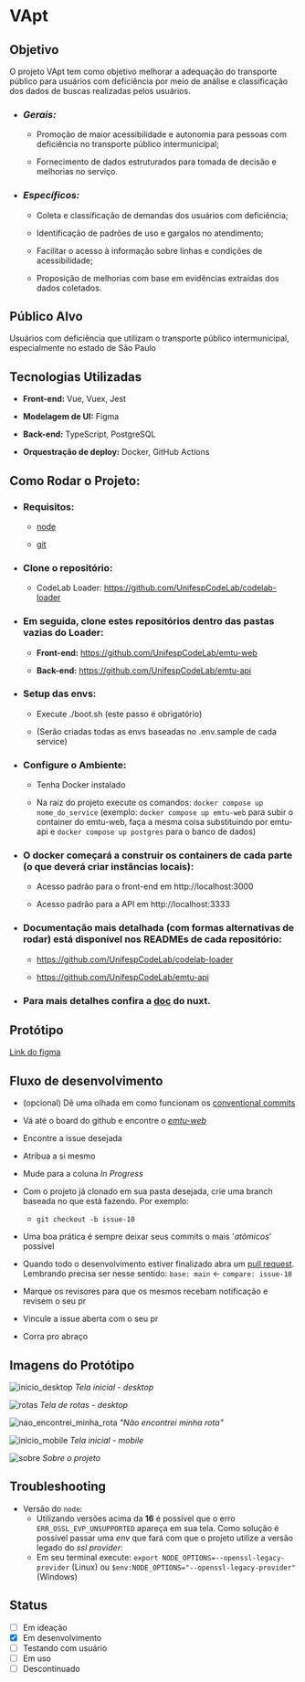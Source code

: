 # **VApt**

## **Objetivo**

O projeto VApt tem como objetivo melhorar a adequação do transporte público para usuários com deficiência por meio de análise e classificação dos dados de buscas realizadas pelos usuários.

- ### *Gerais:*

  - Promoção de maior acessibilidade e autonomia para pessoas com deficiência no transporte público intermunicipal;

  - Fornecimento de dados estruturados para tomada de decisão e melhorias no serviço.

- ### *Específicos:*
  - Coleta e classificação de demandas dos usuários com deficiência;

  - Identificação de padrões de uso e gargalos no atendimento;

  - Facilitar o acesso à informação sobre linhas e condições de acessibilidade;

  - Proposição de melhorias com base em evidências extraídas dos dados coletados.

## **Público Alvo**

Usuários com deficiência que utilizam o transporte público intermunicipal, especialmente no estado de São Paulo

## **Tecnologias Utilizadas**

- **Front-end:** Vue, Vuex, Jest

- **Modelagem de UI:** Figma

- **Back-end:** TypeScript, PostgreSQL

- **Orquestração de deploy:** Docker, GitHub Actions

## **Como Rodar o Projeto:**

- ### **Requisitos**:

  - [node](https://nodejs.org/en)

  - [git](https://git-scm.com/)

- ### **Clone o repositório**:

  - CodeLab Loader: https://github.com/UnifespCodeLab/codelab-loader

- ### **Em seguida, clone estes repositórios dentro das pastas vazias do Loader**:

  - **Front-end:** https://github.com/UnifespCodeLab/emtu-web

  - **Back-end:** https://github.com/UnifespCodeLab/emtu-api

- ### Setup das envs: 

  - Execute ./boot.sh (este passo é obrigatório)

  - (Serão criadas todas as envs baseadas no .env.sample de cada service)

- ### Configure o Ambiente:
  - Tenha Docker instalado

  - Na raiz do projeto execute os comandos:
``docker compose up nome_do_service`` (exemplo: ``docker compose up emtu-web`` para subir o container do emtu-web, faça a mesma coisa substituindo por emtu-api e ``docker compose up postgres`` para o banco de dados)

- ### O docker começará a construir os containers de cada parte (o que deverá criar instâncias locais):
  - Acesso padrão para o front-end em http://localhost:3000

  - Acesso padrão para a API em http://localhost:3333

- ### Documentação mais detalhada (com formas alternativas de rodar) está disponível nos READMEs de cada repositório:
  - https://github.com/UnifespCodeLab/codelab-loader

  - https://github.com/UnifespCodeLab/emtu-api

- ### Para mais detalhes confira a [doc](https://nuxtjs.org) do nuxt.

## **Protótipo**

[Link do figma](https://www.figma.com/design/MY9TVu5Y4G94IdIafPZB5d/Redesenho-EMTU%2FVApt?node-id=420-436&p=f&t=eIvQQTEjAMbaNI6P-0)

## **Fluxo de desenvolvimento**

- (opcional) Dê uma olhada em como funcionam os [conventional commits](https://www.conventionalcommits.org/en/v1.0.0/)

- Vá até o board do github e encontre o [_emtu-web_](https://github.com/orgs/UnifespCodeLab/projects/4)

- Encontre a issue desejada

- Atribua a si mesmo

- Mude para a coluna _In Progress_

- Com o projeto já clonado em sua pasta desejada, crie uma branch baseada no que está fazendo. Por exemplo:
  - `git checkout -b issue-10`

- Uma boa prática é sempre deixar seus commits o mais '_atômicos_' possível

- Quando todo o desenvolvimento estiver finalizado abra um [pull request](https://github.com/UnifespCodeLab/emtu-api/compare). Lembrando precisa ser nesse sentido: `base: main` <- `compare: issue-10`

- Marque os revisores para que os mesmos recebam notificação e revisem o seu pr

- Vincule a issue aberta com o seu pr

- Corra pro abraço

## **Imagens do Protótipo**

![inicio_desktop](static/Imagem1_prototipo.jpeg)
*Tela inicial - desktop*

![rotas](static/Imagem3_prototipo.jpeg)
*Tela de rotas - desktop*

![nao_encontrei_minha_rota](static/Imagem4_prototipo.jpeg)
*"Não encontrei minha rota"*

![inicio_mobile](static/Imagem5_prototipo.jpeg)
*Tela inicial - mobile*

![sobre](static/Imagem2_prototipo.jpeg)
*Sobre o projeto*


## **Troubleshooting**

- Versão do `node`:
  - Utilizando versões acima da <b>16</b> é possível que o erro `ERR_OSSL_EVP_UNSUPPORTED` apareça em sua tela. Como solução é possível passar uma _env_ que fará com que o projeto utilize a versão legado do _ssl provider_:
  - Em seu terminal execute: `export NODE_OPTIONS=--openssl-legacy-provider` (Linux) ou `$env:NODE_OPTIONS="--openssl-legacy-provider"` (Windows)

## **Status**

- [ ]  Em ideação
- [x]  Em desenvolvimento
- [ ]  Testando com usuário
- [ ]  Em uso
- [ ]  Descontinuado